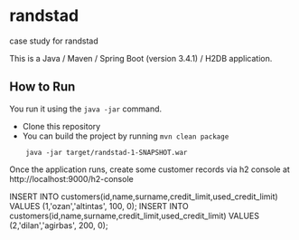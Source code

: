 # randstad

case study for randstad

This is a Java / Maven / Spring Boot (version 3.4.1) / H2DB application.

## How to Run

You run it using the ```java -jar``` command.

* Clone this repository
* You can build the project by running ```mvn clean package```

```
    java -jar target/randstad-1-SNAPSHOT.war
```

Once the application runs, create some customer records via h2 console at http://localhost:9000/h2-console

INSERT INTO customers(id,name,surname,credit_limit,used_credit_limit) VALUES (1,'ozan','altintas', 100, 0);
INSERT INTO customers(id,name,surname,credit_limit,used_credit_limit) VALUES (2,'dilan','agirbas', 200, 0);






